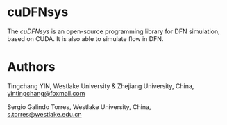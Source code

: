 # cuDFNsys

The _cuDFNsys_ is an open-source programming library for DFN simulation, based on CUDA. It is also able to simulate flow in DFN.

# Authors

Tingchang YIN, Westlake University & Zhejiang University, China, yintingchang@foxmail.com

Sergio Galindo Torres, Westlake University, China, s.torres@westlake.edu.cn
